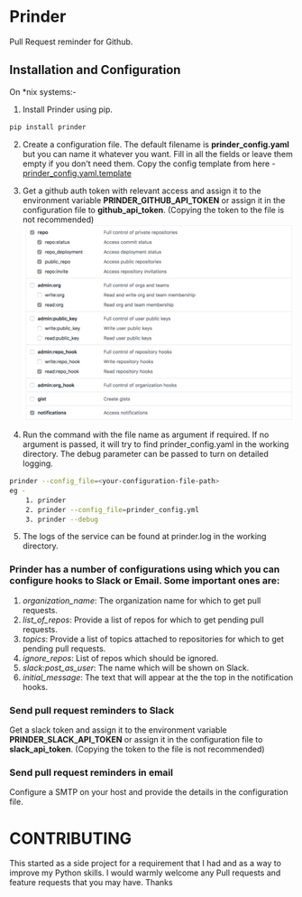 # Prinder
Pull Request reminder for Github.

## Installation and Configuration
On *nix systems:-

1. Install Prinder using pip. 
```bash
pip install prinder
```
2. Create a configuration file. The default filename is **prinder_config.yaml** but you can name it whatever you want. Fill in all the fields or leave them empty if you don't need them. Copy the config template from here - [prinder_config.yaml.template](https://github.com/masterlittle/Prinder/blob/master/prinder_config.yaml.template)

3. Get a github auth token with relevant access and assign it to the environment variable **PRINDER_GITHUB_API_TOKEN** or assign it in the configuration file to **github_api_token**. (Copying the token to the file is not recommended)![token](https://github.com/masterlittle/Prinder/blob/update-readme/github_token_permissions.png)

4. Run the command with the file name as argument if required. If no argument is passed, it will try to find prinder_config.yaml in the working directory. The debug parameter can be passed to turn on detailed logging. 
```bash
prinder --config_file=<your-configuration-file-path>
eg -
    1. prinder
    2. prinder --config_file=prinder_config.yml
    3. prinder --debug
```

5. The logs of the service can be found at prinder.log in the working directory.

### Prinder has a number of configurations using which you can configure hooks to Slack or Email. Some important ones are:

1. *organization_name*: The organization name for which to get pull requests.
2. *list_of_repos*: Provide a list of repos for which to get pending pull requests.
3. *topics*: Provide a list of topics attached to repositories for which to get pending pull requests.
4. *ignore_repos*: List of repos which should be ignored.
5. *slack:post_as_user*: The name which will be shown on Slack.
6. *initial_message*: The text that will appear at the the top in the notification hooks.

### Send pull request reminders to Slack
Get a slack token and assign it to the environment variable **PRINDER_SLACK_API_TOKEN** or assign it in the configuration file to **slack_api_token**. (Copying the token to the file is not recommended)

### Send pull request reminders in email
Configure a SMTP on your host and provide the details in the configuration file. 

# CONTRIBUTING
This started as a side project for a requirement that I had and as a way to improve my Python skills. I would warmly welcome any Pull requests and feature requests that you may have. Thanks  
